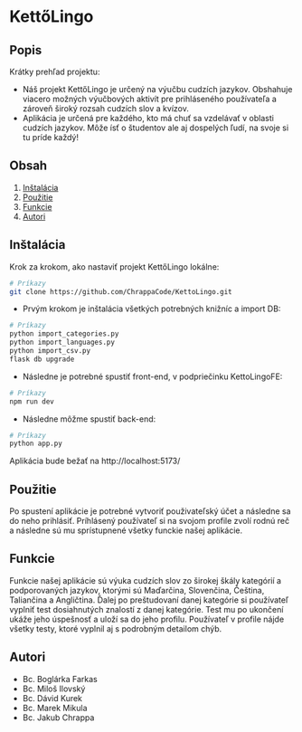 # KettőLingo

## Popis
Krátky prehľad projektu:
- Náš projekt KettőLingo je určený na výučbu cudzích jazykov. Obshahuje viacero možných výučbových aktivít pre prihláseného používateľa a zároveň široký rozsah cudzích slov a kvízov.
- Aplikácia je určená pre každého, kto má chuť sa vzdelávať v oblasti cudzích jazykov. Môže ísť o študentov ale aj dospelých ľudí, na svoje si tu príde každý!

## Obsah
1. [Inštalácia](#inštalácia)
2. [Použitie](#použitie)
3. [Funkcie](#funkcie)
4. [Autori](#autori)

## Inštalácia
Krok za krokom, ako nastaviť projekt KettőLingo lokálne:

```bash
# Príkazy
git clone https://github.com/ChrappaCode/KettoLingo.git
```

- Prvým krokom je inštalácia všetkých potrebných knižníc a import DB:
  
```bash
# Príkazy
python import_categories.py
python import_languages.py
python import_csv.py
flask db upgrade                         
```

- Následne je potrebné spustiť front-end, v podpriečinku KettoLingoFE:

```bash
# Príkazy
npm run dev
```

- Následne môžme spustiť back-end:

```bash
# Príkazy
python app.py 
```

Aplikácia bude bežať na http://localhost:5173/

## Použitie
Po spustení aplikácie je potrebné vytvoriť použivateľský účet a následne sa do neho prihlásiť. Príhlásený používateľ si na svojom profile zvolí rodnú reč a následne sú mu sprístupnené všetky funckie našej aplikácie.

## Funkcie
Funkcie našej aplikácie sú výuka cudzích slov zo širokej škály kategórií a podporovaných jazykov, ktorými sú Maďarčina, Slovenčina, Čeština, Taliančina a Angličtina. Ďalej po preštudovaní danej kategórie si používateľ vyplniť test dosiahnutých znalostí z danej kategórie. Test mu po ukončení ukáže jeho úspešnosť a uloží sa do jeho profilu. Používateľ v profile nájde všetky testy, ktoré vyplnil aj s podrobným detailom chýb.

## Autori
- Bc. Boglárka Farkas
- Bc. Miloš Ilovský
- Bc. Dávid Kurek
- Bc. Marek Mikula
- Bc. Jakub Chrappa
